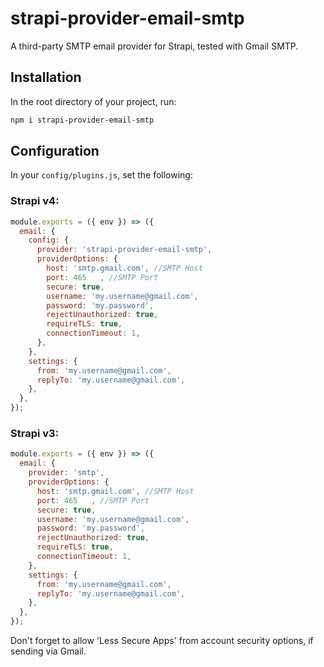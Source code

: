 # strapi-provider-email-smtp
A third-party SMTP email provider for Strapi, tested with Gmail SMTP.

## Installation
In the root directory of your project, run:

```bash
npm i strapi-provider-email-smtp
```

## Configuration
In your `config/plugins.js`, set the following:
### Strapi v4:
```javascript
module.exports = ({ env }) => ({
  email: {
    config: {
      provider: 'strapi-provider-email-smtp',
      providerOptions: {
        host: 'smtp.gmail.com', //SMTP Host
        port: 465   , //SMTP Port
        secure: true,
        username: 'my.username@gmail.com',
        password: 'my.password',
        rejectUnauthorized: true,
        requireTLS: true,
        connectionTimeout: 1,
      },
    },
    settings: {
      from: 'my.username@gmail.com',
      replyTo: 'my.username@gmail.com',
    }, 
  },    
});
```
### Strapi v3:
```javascript
module.exports = ({ env }) => ({
  email: {
    provider: 'smtp',
    providerOptions: {
      host: 'smtp.gmail.com', //SMTP Host
      port: 465   , //SMTP Port
      secure: true,
      username: 'my.username@gmail.com',
      password: 'my.password',
      rejectUnauthorized: true,
      requireTLS: true,
      connectionTimeout: 1,
    },
    settings: {
      from: 'my.username@gmail.com',
      replyTo: 'my.username@gmail.com',
    },
  },
});
```

Don't forget to allow 'Less Secure Apps' from account security options, if sending via Gmail.
